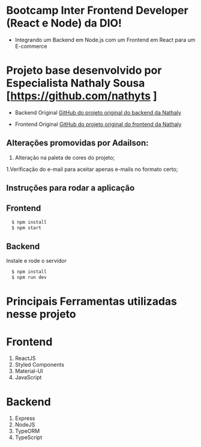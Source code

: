 # Bootcamp Inter Frontend Developer (React e Node) da DIO!

* Integrando um Backend em Node.js com um Frontend em React para um E-commerce

# Projeto base desenvolvido por Especialista Nathaly Sousa [https://github.com/nathyts ]

* Backend Original
[GitHub do projeto original do backend da Nathaly](https://github.com/nathyts/api-dioshopping)

* Frontend Original
[GitHub do projeto original do frontend da Nathaly](https://github.com/nathyts/dioshopping)

## Alterações promovidas por Adailson:

1. Alteração na paleta de cores do projeto;

1.Verificação do e-mail para aceitar apenas e-mails no formato certo;

## Instruções para rodar a aplicação
## Frontend

```bash
  $ npm install
  $ npm start
```

##  Backend 

Instale e rode o servidor

```bash
  $ npm install
  $ npm run dev
```
# Principais Ferramentas utilizadas nesse projeto

# Frontend
1. ReactJS
1. Styled Components
1.  Material-UI
1.  JavaScript

# Backend
1.  Express
1.  NodeJS
1.  TypeORM
1.  TypeScript
